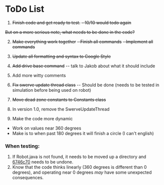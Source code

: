# ToDo List

1. ~~Finish code and get ready to test.~~
 ~~- 10/10 would todo again~~
 
 ~~But on a more serious note, what needs to be done in the code?~~

2. ~~Make everything work together~~
 ~~- Finish all commands~~
 ~~- Implement all commands~~

3. ~~Update all formatting and syntax to Google Style~~

4. ~~Add drive base command~~ -- talk to Jakob about what it should include

5. Add more witty comments 

6. ~~Fix swerve update thread class~~ -- Should be done (needs to be tested in simulation before being used on robot)

7. ~~Move dead zone constants to Constants class~~

8. In version 1.0, remove the SwerveUpdateThread

9. Make the code more dynamic
 - Work on values near 360 degrees
 - Make is to when past 180 degrees it will finish a circle (I can't english)

### When testing: 
1. If Robot.java is not found, it needs to be moved up a directory and [6746c70](https://github.com/FIRST-Team-1699/2016-offseason-code/commit/6746c70e8035c67caea27f189c6aaa782f46231f) needs to be undone.
2. Know that the code thinks linearly (360 degrees is different than 0 degrees), and operating near 0 degrees *may* have some unexpected consequences.
